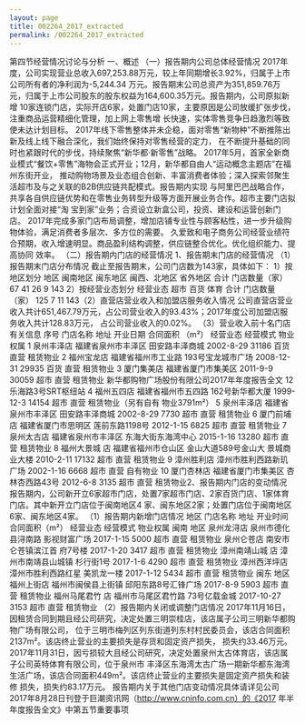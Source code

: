 ```yaml
---
layout: page
title: 002264_2017_extracted
permalink: /002264_2017_extracted
---
```


第四节经营情况讨论与分析
一、概述
（一）报告期内公司总体经营情况
2017年度，公司实现营业总收入697,253.88万元，较上年同期增长3.92%，归属于上市公司所有者的净利润为-5,244.34
万元。报告期末公司总资产为351,859.76万元，归属于上市公司股东的股东权益为164,600.35万元。报告期内，公司原拟新增
10家连锁门店，实际开店6家，处置门店10家，主要原因是公司放缓扩张步伐，注重商品运营精细化管理，加上网上零售增
长快速，实体零售竞争日趋激烈等致使未达计划目标。
2017年线下零售整体并未企稳，面对零售“新物种”不断推陈出新及线上线下融合深化，我们始终保持对零售经营的定力，
在不断提升基础的同时也紧跟时代的步伐，持续聚焦“新华都·新零售”战略。
2017年5月，首家全新商业模式“餐饮+零售”海物会正式开业；12月，新华都自由人“运动概念主题店”在福州东街开业，
推动购物场景及业态组合创新、丰富消费者体验；深入探索邻聚生活超市及与之关联的B2B供应链共配模式。报告期内实现
与阿里巴巴战略合作，共享各自供应链优势和在零售业务转型升级等方面开展业务合作。超市主要门店拟计划全面对接“淘
宝到家”业务；合资设立新盒公司，投资、建设和运营创新门店。
2017年完成多家门店布局调整，增加店铺专业性与顾客粘性，进一步升级购物体验，满足消费者多层次、多方位的需要。
久爱致和电子商务公司经营业绩符合预期，收入增速明显。商品盈利结构调整，供应链整合优化。优化组织能力、提高协同
效率。
（二）报告期内门店的经营情况
1、报告期末门店的经营情况
（1）报告期末门店分布情况
截止至报告期末，公司门店数为143家，具体如下：
1）按地区划分
地区
闽南地区
闽东地区
闽西、北地区
省外地区
合计
门店数量（家）
67
41
26
9
143
2）按经营业态划分
经营业态
超市
百货
体育
合计
门店数量（家）
125
7
11
143（2）直营店营业收入和加盟店服务收入情况
公司直营店营业收入共计651,467.79万元，占公司营业收入的93.43%；2017年度公司加盟店服务收入共计128.83万元，
占公司营业收入的0.02%。
（3）营业收入前十名门店有关信息
序号
门店名称
地址
开业日期
合同面积
（m²）
经营业态
经营模式
物业权属
1
泉州丰泽店
福建省泉州市丰泽区
田安路丰泽商城
2002-8-29
31186
百货
直营
租赁物业
2
福州宝龙店
福建省福州市工业路
193号宝龙城市广场
2008-12-31
29935
百货
直营
租赁物业
3
厦门集美店
福建省厦门市集美区
2011-9-9
30059
超市
直营
租赁物业
新华都购物广场股份有限公司2017年年度报告全文
12
乐海路3号SRT枢纽站
4
福州五四店
福建省福州市五四路
162号新华都大厦
1999-12-3
14154
超市
直营
租赁物业（另有自有
物业3791m²）
5
泉州丰泽店
福建省泉州市丰泽区
田安路丰泽商城
2002-8-29
7730
超市
直营
租赁物业
6
厦门前埔店
福建省厦门市思明区
莲前东路1198号
2012-1-15
6825
超市
直营
租赁物业
7
泉州太古店
福建省泉州市丰泽区
东海大街东海湾中心
2015-1-16
13280
超市
直营
租赁物业
8
福州大景城
店
福建省福州市仓山区
金山大道589号金山大
景城商业大楼
2010-2-11
17132
超市
直营
租赁物业
9
漳州胜利店
漳州市胜利西路新玑
广场
2002-1-16
6668
超市
直营
自有物业
10
厦门杏林店
福建省厦门市集美区
杏林杏西路43号
2012-6-8
3135
超市
直营
租赁物业2、报告期内门店的变动情况
报告期内，公司新开立6家超市门店，处置7家超市门店、2家百货门店、1家体育门店。其中新开立门店位于闽南地区4
家、闽东地区2家；处置门店位于闽南地区6家、闽东地区4家。
（1）报告期内新增门店情况
地区
门店名称
地址
开业时间
合同面积（m²）
经营业态
经营模式
物业权属
闽南
地区
泉州龙浔店
泉州市德化县浔南路
影视财富广场
2017-1-15
5000
超市
直营
租赁物业
泉州仑苍店
南安市仑苍镇滨江首
府7号楼
2017-1-20
3417
超市
直营
租赁物业
漳州南靖山城
店
漳州市南靖县山城镇
杉行街1号
2017-1-6
4290
超市
直营
租赁物业
漳州西洋坪店
漳州市胜利西路红星
美凯龙一楼
2017-1-12
5434
超市
直营
租赁物业
闽东
地区
福州上街店
福州市闽侯县上街镇
邱阳东路8号汇锋广场
2017-8-9
5903
超市
直营
租赁物业
福州马尾君竹
店
福州市马尾区君竹路
73号亿载金城
2017-10-27
3153
超市
直营
租赁物业
（2）报告期内关闭或调整门店情况
2017年11月16日，因租赁合同到期且经公司研究，决定处置三明崇桂店，该店属子公司三明新华都购物广场有限公司，
位于三明市梅列区列东街道列东村村民委员会，该店合同面积2137m²。该店终止营业的主要损失是存货和固定资产损失，
损失约33.46万元。
2017年11月31日，因亏损较大且经公司研究，决定处置泉州太古体育店，该店属子公司英特体育有限公司，位于泉州市
丰泽区东海湾太古广场一期新华都东海湾生活广场，该店合同面积449m²。该店终止营业的主要损失是固定资产损失和装修
损失，损失约83.17万元。
报告期内关于其他门店变动情况具体请详见公司2017年8月28日刊登于巨潮资讯网（http://www.cninfo.com.cn）的《2017
年半年度报告全文》中第五节重要事项